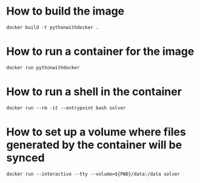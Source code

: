 # How to build the image
`docker build -t pythonwithdocker .`

# How to run a container for the image
`docker run pythonwithdocker`

# How to run a shell in the container
`docker run --rm -it --entrypoint bash solver`

# How to set up a volume where files generated by the container will be synced
`docker run --interactive --tty --volume=${PWD}/data:/data solver`

